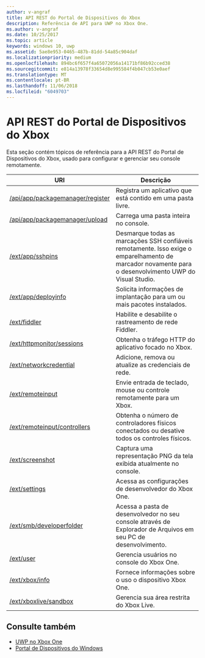 ```yaml
---
author: v-angraf
title: API REST do Portal de Dispositivos do Xbox
description: Referência de API para UWP no Xbox One.
ms.author: v-angraf
ms.date: 10/25/2017
ms.topic: article
keywords: windows 10, uwp
ms.assetid: 5ae8e953-0465-487b-81dd-54a85c904daf
ms.localizationpriority: medium
ms.openlocfilehash: 894bc6f657f4a65072056a14171bf86b92cced38
ms.sourcegitcommit: e814a13978f33654d8e995584f4b047cb53e0aef
ms.translationtype: MT
ms.contentlocale: pt-BR
ms.lasthandoff: 11/06/2018
ms.locfileid: "6049703"
---
```

# <a name="xbox-device-portal-rest-api"></a>API REST do Portal de Dispositivos do Xbox

Esta seção contém tópicos de referência para a API REST do Portal de Dispositivos do Xbox, usado para configurar e gerenciar seu console remotamente.

| URI        | Descrição |
|------------|-------------|
|[/api/app/packagemanager/register](wdp-loose-folder-register-api.md)| Registra um aplicativo que está contido em uma pasta livre. |
|[/api/app/packagemanager/upload](wdp-folder-upload.md)| Carrega uma pasta inteira no console. |
|[/ext/app/sshpins](uwp-sshpins-api.md)| Desmarque todas as marcações SSH confiáveis remotamente. Isso exige o emparelhamento de marcador novamente para o desenvolvimento UWP do Visual Studio. |
|[/ext/app/deployinfo](uwp-deployinfo-api.md)| Solicita informações de implantação para um ou mais pacotes instalados. |
|[/ext/fiddler](wdp-fiddler-api.md)| Habilite e desabilite o rastreamento de rede Fiddler. |
|[/ext/httpmonitor/sessions](wdp-httpMonitor-api.md)| Obtenha o tráfego HTTP do aplicativo focado no Xbox. |
|[/ext/networkcredential](uwp-networkcredentials-api.md)| Adicione, remova ou atualize as credenciais de rede. |
|[/ext/remoteinput](uwp-remoteinput-api.md)| Envie entrada de teclado, mouse ou controle remotamente para um Xbox. |
|[/ext/remoteinput/controllers](uwp-remoteinput-controllers-api.md)| Obtenha o número de controladores físicos conectados ou desative todos os controles físicos. |
|[/ext/screenshot](wdp-media-capture-api.md)| Captura uma representação PNG da tela exibida atualmente no console. |
|[/ext/settings](wdp-xboxsettings-api.md)| Acessa as configurações de desenvolvedor do Xbox One. |
|[/ext/smb/developerfolder](wdp-smb-api.md)| Acessa a pasta de desenvolvedor no seu console através de Explorador de Arquivos em seu PC de desenvolvimento. |
|[/ext/user](wdp-user-management.md)| Gerencia usuários no console do Xbox One. |
|[/ext/xbox/info](wdp-xboxinfo-api.md)| Fornece informações sobre o uso o dispositivo Xbox One. |
|[/ext/xboxlive/sandbox](wdp-sandbox-api.md)| Gerencia sua área restrita do Xbox Live. |

## <a name="see-also"></a>Consulte também

- [UWP no Xbox One](index.md)
- [Portal de Dispositivos do Windows](../debug-test-perf/device-portal.md)